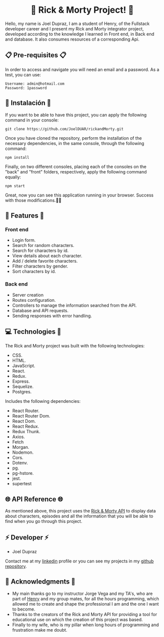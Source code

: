 <h1 align="center"> 👋 Rick & Morty Project! 👋</h1>
Hello, my name is Joel Dupraz, I am a student of Henry, of the Fullstack developer career and I present my Rick and Morty integrator project, developed according to the knowledge I learned in Front end, in Back end and database. It also consumes resources of a corresponding Api.


<h2 align="left">📋 Pre-requisites 📋</h2>

In order to access and navigate you will need an email and a password. As a test, you can use:

```
Username: admin@hotmail.com
Password: 1password
```

<h2 align="left">🔧 Instalación 🔧</h2>

If you want to be able to have this project, you can apply the following command in your console: 

```
git clone https://github.com/JoelDUAR/rickandMorty.git
```

Once you have cloned the repository, perform the installation of the necessary dependencies, in the same console, through the following command:

```
npm install
```
Finally, on two different consoles, placing each of the consoles on the "back" and "front" folders, respectively, apply the following command equally:

```
npm start
```

Great, now you can see this application running in your browser. Success with those modifications.🚀🚀

<h2 align="left">📄 Features 📄</h2>

<h3 align="left">Front end</h3>

- Login form.
- Search for random characters.
- Search for characters by id.
- View details about each character.
- Add / delete favorite characters.
- Filter characters by gender.
- Sort characters by id.

<h3 align="left">Back end</h3>

- Server creation
- Routes configuration.
- Controllers to manage the information searched from the API.
- Database and API requests.
- Sending responses with error handling.

<h2 align="left">💻 Technologies 🚀</h2>


The Rick and Morty project was built with the following technologies:

- CSS.
- HTML.
- JavaScript.
- React.
- Redux.
- Express.
- Sequelize.
- Postgres.

Includes the following dependencies:

- React Router.
- React Router Dom.
- React Dom.
- React Redux.
- Redux Thunk.
- Axios.
- Fetch
- Morgan.
- Nodemon.
- Cors.
- Dotenv.
- pg.
- pg-hstore.
- jest.
- supertest



<h2 align="left">🌐 API Reference 🌐</h2>

As mentioned above, this project uses the [Rick & Morty API](https://rickandmortyapi.com/) to display data about characters, episodes and all the information that you will be able to find when you go through this project.


<h2 align="left">⚡ Developer ⚡</h2>

- Joel Dupraz

Contact me at my [linkedin](https://www.linkedin.com/in/joel-dupraz-ardiles/) profile or you can see my projects in my [github repository](https://github.com/JoelDUAR).

<h2 align="left">👯 Acknowledgments 👯</h2>

- My main thanks go to my instructor Jorge Vega and my TA's, who are part of [Henry](https://www.soyhenry.com/) and my group mates, for all the hours programming, which allowed me to create and shape the professional I am and the one I want to become.
- Thanks to the creators of the Rick and Morty API for providing a tool for educational use on which the creation of this project was based.
- Finally to my wife, who is my pillar when long hours of programming and frustration make me doubt.

